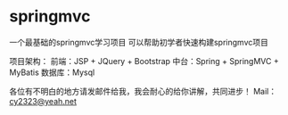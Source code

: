 # springmvc

一个最基础的springmvc学习项目
可以帮助初学者快速构建springmvc项目

项目架构：
前端：JSP + JQuery + Bootstrap
中台：Spring + SpringMVC + MyBatis
数据库：Mysql

各位有不明白的地方请发邮件给我，我会耐心的给你讲解，共同进步！
Mail：cy2323@yeah.net
